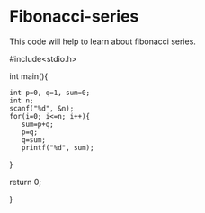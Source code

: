 # Fibonacci-series
This code will help to learn about fibonacci series.


#include<stdio.h>

int main(){

    int p=0, q=1, sum=0;
    int n;
    scanf("%d", &n);
    for(i=0; i<=n; i++){
       sum=p+q;
       p=q;
       q=sum;
       printf("%d", sum);
  }
 
 return 0;

}
